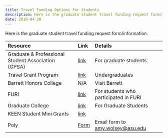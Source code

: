 ```yaml
---
title: Travel Funding Options for Students
description: Here is the graduate student travel funding request form/information.
date: 2019-04-20
---
```


Here is the graduate student travel funding request form/information.

| Resource                                           | Link                                                                                         | Details                                                |
|:---------------------------------------------------|:---------------------------------------------------------------------------------------------|:-------------------------------------------------------|
| Graduate & Professional Student Association (GPSA) | [link](https://gpsa.asu.edu/funding/)                                                        | For graduate students.                                 |
| Travel Grant Program                               | [link](https://undergraduate-research.engineering.asu.edu/travel-grant-program/)             | Undergraduates                                         |
| Barrett Honors College                             | N/A                                                                                          | Visit Barrett                                          |
| FURI                                               | [link](https://undergraduate-research.engineering.asu.edu/travel-grant-program/)             | For students who participated in FURI                  |
| Graduate College                                   | [link](https://graduate.asu.edu/pay-for-college/travel-awards )                              | For Graduate Students                                  |
| KEEN Student Mini Grants                           | [link](https://entrepreneurship.engineering.asu.edu/kern-asu-student-funding-opportunities/) |                                                        |
| Poly                                               | [Form]({{site.base_path}}/assets/tps-student-travel-form.pdf)                                | Email form to [amy.wolsey@asu.edu](amy.wolsey@asu.edu) |
